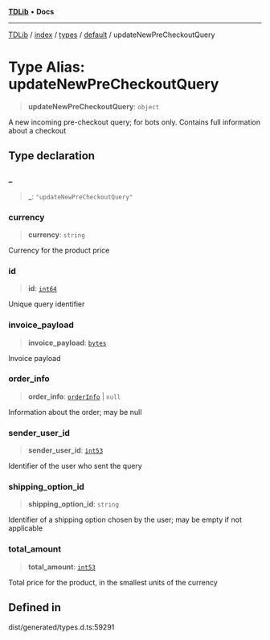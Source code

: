 [**TDLib**](../../../../../../README.md) • **Docs**

***

[TDLib](../../../../../../modules.md) / [index](../../../../../README.md) / [types](../../../README.md) / [default](../README.md) / updateNewPreCheckoutQuery

# Type Alias: updateNewPreCheckoutQuery

> **updateNewPreCheckoutQuery**: `object`

A new incoming pre-checkout query; for bots only. Contains full information about a checkout

## Type declaration

### \_

> **\_**: `"updateNewPreCheckoutQuery"`

### currency

> **currency**: `string`

Currency for the product price

### id

> **id**: [`int64`](int64.md)

Unique query identifier

### invoice\_payload

> **invoice\_payload**: [`bytes`](bytes.md)

Invoice payload

### order\_info

> **order\_info**: [`orderInfo`](orderInfo.md) \| `null`

Information about the order; may be null

### sender\_user\_id

> **sender\_user\_id**: [`int53`](int53.md)

Identifier of the user who sent the query

### shipping\_option\_id

> **shipping\_option\_id**: `string`

Identifier of a shipping option chosen by the user; may be empty if not applicable

### total\_amount

> **total\_amount**: [`int53`](int53.md)

Total price for the product, in the smallest units of the currency

## Defined in

dist/generated/types.d.ts:59291
